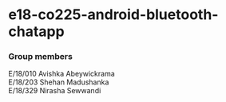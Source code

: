 # e18-co225-android-bluetooth-chatapp

### Group members

E/18/010 Avishka Abeywickrama  
E/18/203 Shehan Madushanka   
E/18/329 Nirasha Sewwandi  
